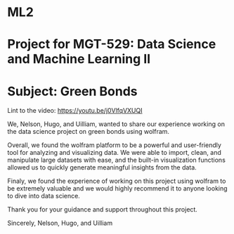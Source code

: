 # ML2
# Project for MGT-529: Data Science and Machine Learning II 
# Subject: Green Bonds 

Lint to the video: https://youtu.be/j0VlfqVXUQI 

We, Nelson, Hugo, and Uilliam, wanted to share our experience working on the data science project on green bonds using wolfram.

Overall, we found the wolfram platform to be a powerful and user-friendly tool for analyzing and visualizing data. We were able to import, clean, and manipulate large datasets with ease, and the built-in visualization functions allowed us to quickly generate meaningful insights from the data.

Finaly, we found the experience of working on this project using wolfram to be extremely valuable and we would highly recommend it to anyone looking to dive into data science.

Thank you for your guidance and support throughout this project.

Sincerely,
Nelson, Hugo, and Uilliam
